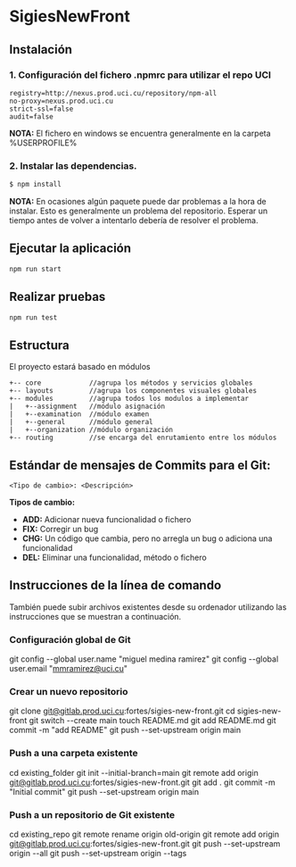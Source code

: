 # SigiesNewFront

## Instalación

### 1. Configuración del fichero .npmrc para utilizar el repo UCI

```
registry=http://nexus.prod.uci.cu/repository/npm-all
no-proxy=nexus.prod.uci.cu
strict-ssl=false
audit=false
```

**NOTA:** El fichero en windows se encuentra generalmente en la carpeta %USERPROFILE%

### 2. Instalar las dependencias.

```bash
$ npm install
```

**NOTA:** En ocasiones algún paquete puede dar problemas a la hora de instalar. Esto es generalmente un problema del repositorio. Esperar un tiempo antes de volver a intentarlo debería de resolver el problema.

## Ejecutar la aplicación

```bash
npm run start
```

## Realizar pruebas

```bash
npm run test
```

## Estructura

El proyecto estará basado en módulos

```
+-- core            //agrupa los métodos y servicios globales
+-- layouts         //agrupa los componentes visuales globales
+-- modules         //agrupa todos los modulos a implementar
|   +--assignment   //módulo asignación
|   +--examination  //módulo examen
|   +--general      //módulo general
|   +--organization //módulo organización
+-- routing         //se encarga del enrutamiento entre los módulos
```

## Estándar de mensajes de Commits para el Git:

`<Tipo de cambio>: <Descripción>`

**Tipos de cambio:**

- **ADD:** Adicionar nueva funcionalidad o fichero
- **FIX:** Corregir un bug
- **CHG:** Un código que cambia, pero no arregla un bug o adiciona una funcionalidad
- **DEL:** Eliminar una funcionalidad, método o fichero

## Instrucciones de la línea de comando

También puede subir archivos existentes desde su ordenador utilizando las instrucciones que se muestran a continuación.

### Configuración global de Git

git config --global user.name "miguel medina ramirez"
git config --global user.email "mmramirez@uci.cu"

### Crear un nuevo repositorio

git clone git@gitlab.prod.uci.cu:fortes/sigies-new-front.git
cd sigies-new-front
git switch --create main
touch README.md
git add README.md
git commit -m "add README"
git push --set-upstream origin main

### Push a una carpeta existente

cd existing_folder
git init --initial-branch=main
git remote add origin git@gitlab.prod.uci.cu:fortes/sigies-new-front.git
git add .
git commit -m "Initial commit"
git push --set-upstream origin main

### Push a un repositorio de Git existente

cd existing_repo
git remote rename origin old-origin
git remote add origin git@gitlab.prod.uci.cu:fortes/sigies-new-front.git
git push --set-upstream origin --all
git push --set-upstream origin --tags
